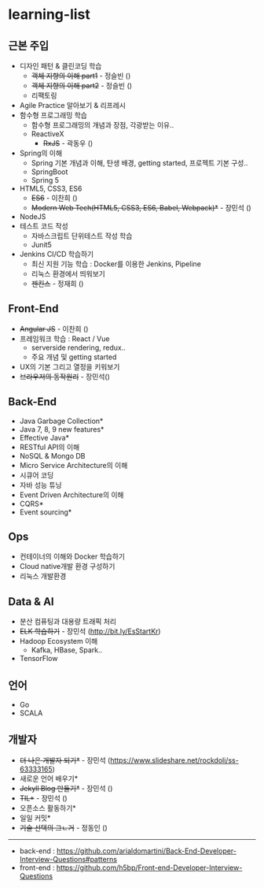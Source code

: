 # learning-list

## 근본 주입
- 디자인 패턴 & 클린코딩 학습
  - ~~객체 지향의 이해 part1~~ - 정슬빈 ()
  - ~~객체 지향의 이해 part2~~ - 정슬빈 ()
  - 리팩토링
- Agile Practice 알아보기 & 리프레시
- 함수형 프로그래밍 학습
  - 함수형 프로그래밍의 개념과 장점, 각광받는 이유..
  - ReactiveX
    - ~~RxJS~~ - 곽동우 ()
- Spring의 이해
  - Spring 기본 개념과 이해, 탄생 배경, getting started, 프로젝트 기본 구성..
  - SpringBoot
  - Spring 5
- HTML5, CSS3, ES6
  - ~~ES6~~ - 이찬희 ()
  - ~~Modern Web Tech(HTML5, CSS3, ES6, Babel, Webpack)*~~ - 장민석 ()
- NodeJS
- 테스트 코드 작성
  - 자바스크립트 단위테스트 작성 학습
  - Junit5
- Jenkins CI/CD 학습하기
  - 최신 지원 기능 학습 : Docker를 이용한 Jenkins, Pipeline
  - 리눅스 환경에서 띄워보기
  - ~~젠킨스~~ - 정재희 ()

## Front-End
- ~~Angular JS~~ - 이찬희 ()
- 프레임워크 학습 : React / Vue
  - serverside rendering, redux..
  - 주요 개념 및 getting started
- UX의 기본 그리고 열정을 키워보기
- ~~브라우저의 동작원리~~ - 장민석()

## Back-End
- Java Garbage Collection*
- Java 7, 8, 9 new features*
- Effective Java*
- RESTful API의 이해
- NoSQL & Mongo DB
- Micro Service Architecture의 이해
- 시큐어 코딩
- 자바 성능 튜닝
- Event Driven Architecture의 이해
- CQRS*
- Event sourcing*

## Ops
- 컨테이너의 이해와 Docker 학습하기
- Cloud native개발 환경 구성하기
- 리눅스 개발환경

## Data & AI
- 분산 컴퓨팅과 대용량 트래픽 처리
- ~~ELK 학습하기~~ - 장민석 (http://bit.ly/EsStartKr)
- Hadoop Ecosystem 이해
  - Kafka, HBase, Spark..
- TensorFlow

## 언어
- Go
- SCALA

## 개발자
- ~~더 나은 개발자 되기*~~ - 장민석 (https://www.slideshare.net/rockdoli/ss-63333165) 
- 새로운 언어 배우기*
- ~~Jekyll Blog 만들기*~~ - 장민석 ()
- ~~TIL*~~ - 장민석 ()
- 오픈소스 활동하기*
- 일일 커밋*
- ~~기술 선택의 그ㄴ거~~ - 정동인 ()

---

- back-end : https://github.com/arialdomartini/Back-End-Developer-Interview-Questions#patterns
- front-end : https://github.com/h5bp/Front-end-Developer-Interview-Questions
